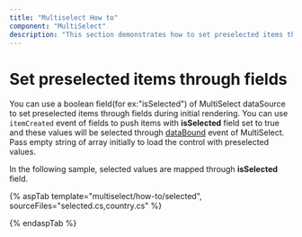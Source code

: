 ```yaml
---
title: "Multiselect How to"
component: "MultiSelect"
description: "This section demonstrates how to set preselected items through fields the Syncfusion ASP.NET multiselect control."
---
```


# Set preselected items through fields

You can use a boolean field(for ex:"isSelected") of MultiSelect dataSource to set preselected items through fields during initial rendering. You can use `itemCreated` event of fields to push items with **isSelected** field set to true and these values will be selected through [dataBound](https://help.syncfusion.com/cr/cref_files/aspnetcore-js2/Syncfusion.EJ2~Syncfusion.EJ2.DropDowns.MultiSelect~DataBound.html) event of MultiSelect. Pass empty string of array initially to load the control with preselected values.

In the following sample, selected values are mapped through **isSelected** field.

{% aspTab template="multiselect/how-to/selected", sourceFiles="selected.cs,country.cs" %}

{% endaspTab %}
